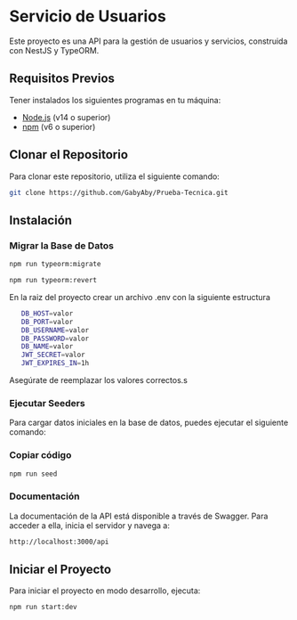 # Servicio de Usuarios

Este proyecto es una API para la gestión de usuarios y servicios, construida con NestJS y TypeORM.

## Requisitos Previos

Tener instalados los siguientes programas en tu máquina:

- [Node.js](https://nodejs.org/) (v14 o superior)
- [npm](https://www.npmjs.com/) (v6 o superior)

## Clonar el Repositorio

Para clonar este repositorio, utiliza el siguiente comando:

```bash
git clone https://github.com/GabyAby/Prueba-Tecnica.git
```

## Instalación

### Migrar la Base de Datos

```bash
npm run typeorm:migrate

npm run typeorm:revert
```

En la raiz del proyecto crear un archivo .env con la siguiente estructura

```bash
   DB_HOST=valor
   DB_PORT=valor
   DB_USERNAME=valor
   DB_PASSWORD=valor
   DB_NAME=valor
   JWT_SECRET=valor
   JWT_EXPIRES_IN=1h
```

Asegúrate de reemplazar los valores correctos.s

### Ejecutar Seeders

Para cargar datos iniciales en la base de datos, puedes ejecutar el siguiente comando:

### Copiar código

```bash
npm run seed
```

### Documentación

La documentación de la API está disponible a través de Swagger. Para acceder a ella, inicia el servidor y navega a:

```bash
http://localhost:3000/api
```

## Iniciar el Proyecto

Para iniciar el proyecto en modo desarrollo, ejecuta:

```bash
npm run start:dev
```

